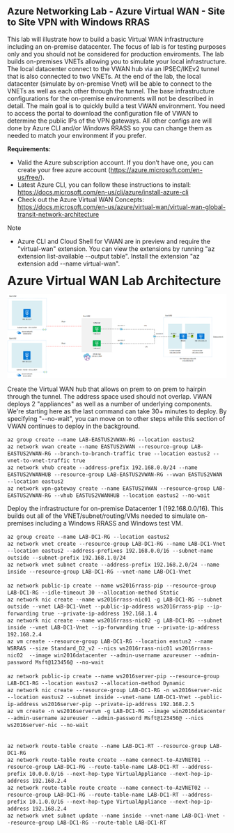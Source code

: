 ## Azure Networking Lab - Azure Virtual WAN - Site to Site VPN with Windows RRAS 

This lab will illustrate how to build a basic Virtual WAN infrastructure including an on-premise datacenter. The focus of lab is for testing purposes only and you should not be considered for production enviroments. The lab builds on-premises VNETs allowing you to simulate your local infrastructure. The local datacenter connect to the VWAN hub via an IPSEC/IKEv2 tunnel that is also connected to two VNETs. At the end of the lab, the local datacenter (simulate by on-premise Vnet) will be able to connect to the VNETs as well as each other through the tunnel. The base infrastructure configurations for the on-premise environments will not be described in detail. The main goal is to quickly build a test VWAN environment. You need to access the portal to download the configuration file of VWAN to determine the public IPs of the VPN gateways. All other configs are will done by Azure CLI and/or Windows RRASS so you can change them as needed to match your environment if you prefer.

**Requirements:**

- Valid the Azure subscription account. If you don’t have one, you can create your free azure account (https://azure.microsoft.com/en-us/free/).
- Latest Azure CLI, you can follow these instructions to install: https://docs.microsoft.com/en-us/cli/azure/install-azure-cli
- Check out the Azure Virtual WAN Concepts: https://docs.microsoft.com/en-us/azure/virtual-wan/virtual-wan-global-transit-network-architecture

   
> [!NOTE]
> - Azure CLI and Cloud Shell for VWAN are in preview and require the "virtual-wan" extension. You can view the extensions by running "az extension list-available --output table". Install the extension "az extension add --name virtual-wan".


<span style="font-size:2em">**Azure Virtual WAN Lab Architecture** </span>

![Virtual WAN](./images/virtualwan1.png)


Create the Virtual WAN hub that allows on prem to on prem to hairpin through the tunnel. The address space used should not overlap. VWAN deploys 2 "appliances" as well as a number of underlying components. We're starting here as the last command can take 30+ minutes to deploy. By specifying "--no-wait", you can move on to other steps while this section of VWAN continues to deploy in the background. 

```Azure CLI
az group create --name LAB-EASTUS2VWAN-RG --location eastus2
az network vwan create --name EASTUS2VWAN --resource-group LAB-EASTUS2VWAN-RG --branch-to-branch-traffic true --location eastus2 --vnet-to-vnet-traffic true
az network vhub create --address-prefix 192.168.0.0/24 --name EASTUS2VWANHUB --resource-group LAB-EASTUS2VWAN-RG --vwan EASTUS2VWAN --location eastus2
az network vpn-gateway create --name EASTUS2VWAN --resource-group LAB-EASTUS2VWAN-RG --vhub EASTUS2VWANHUB --location eastus2 --no-wait
```
Deploy the infrastructure for on-premise Datacenter 1 (192.168.0.0/16). This builds out all of the VNET/subnet/routing/VMs needed to simulate on-premises including a Windows RRASS and Windows test VM.

```Azure CLI
az group create --name LAB-DC1-RG --location eastus2
az network vnet create --resource-group LAB-DC1-RG --name LAB-DC1-Vnet --location eastus2 --address-prefixes 192.168.0.0/16 --subnet-name outside --subnet-prefix 192.168.1.0/24
az network vnet subnet create --address-prefix 192.168.2.0/24 --name inside --resource-group LAB-DC1-RG --vnet-name LAB-DC1-Vnet

az network public-ip create --name ws2016rrass-pip --resource-group LAB-DC1-RG --idle-timeout 30 --allocation-method Static
az network nic create --name ws2016rrass-nic01 -g LAB-DC1-RG --subnet outside --vnet LAB-DC1-Vnet --public-ip-address ws2016rrass-pip --ip-forwarding true --private-ip-address 192.168.1.4
az network nic create --name ws2016rrass-nic02 -g LAB-DC1-RG --subnet inside --vnet LAB-DC1-Vnet --ip-forwarding true --private-ip-address 192.168.2.4
az vm create --resource-group LAB-DC1-RG --location eastus2 --name WSRRAS --size Standard_D2_v2 --nics ws2016rrass-nic01 ws2016rrass-nic02  --image win2016datacenter --admin-username azureuser --admin-password Msft@123456@ --no-wait

az network public-ip create --name ws2016server-pip --resource-group LAB-DC1-RG --location eastus2 --allocation-method Dynamic
az network nic create --resource-group LAB-DC1-RG -n ws2016server-nic --location eastus2 --subnet inside --vnet-name LAB-DC1-Vnet --public-ip-address ws2016server-pip --private-ip-address 192.168.2.5
az vm create -n ws2016servervm -g LAB-DC1-RG --image win2016datacenter --admin-username azureuser --admin-password Msft@123456@ --nics ws2016server-nic --no-wait


az network route-table create --name LAB-DC1-RT --resource-group LAB-DC1-RG
az network route-table route create --name connect-to-AzVNET01 --resource-group LAB-DC1-RG --route-table-name LAB-DC1-RT --address-prefix 10.0.0.0/16 --next-hop-type VirtualAppliance --next-hop-ip-address 192.168.2.4
az network route-table route create --name connect-to-AzVNET02 --resource-group LAB-DC1-RG --route-table-name LAB-DC1-RT --address-prefix 10.1.0.0/16 --next-hop-type VirtualAppliance --next-hop-ip-address 192.168.2.4
az network vnet subnet update --name inside --vnet-name LAB-DC1-Vnet --resource-group LAB-DC1-RG --route-table LAB-DC1-RT

```